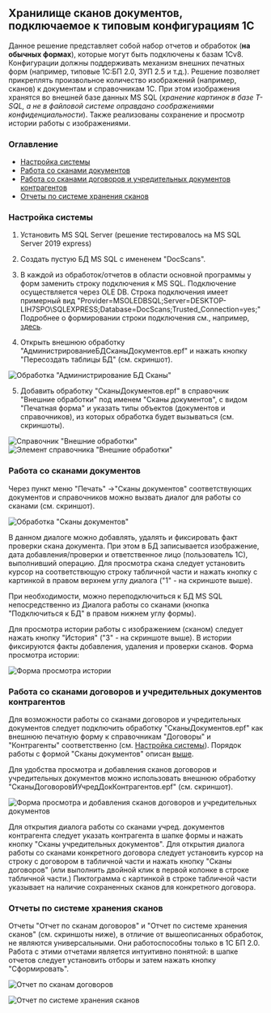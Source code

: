 ## Хранилище сканов документов, подключаемое к типовым конфигурациям 1С



Данное решение представляет собой набор отчетов и обработок (**на обычных формах**), которые могут быть подключены к базам 1Сv8. Конфигурации должны поддерживать механизм внешних печатных форм (например, типовые 1С:БП 2.0, ЗУП 2.5 и т.д.). Решение позволяет прикреплять произвольное количество изображений (например, сканов) к документам и справочникам 1С. При этом изображения хранятся во внешней базе данных MS SQL (*хранение картинок в базе T-SQL, а не в файловой системе оправдано соображениями конфиденциальности*). Также реализованы сохранение и просмотр истории работы с изображениями. 

### Оглавление
- [Настройка системы](#%D0%BD%D0%B0%D1%81%D1%82%D1%80%D0%BE%D0%B9%D0%BA%D0%B0-%D1%81%D0%B8%D1%81%D1%82%D0%B5%D0%BC%D1%8B)
- [Работа со сканами документов](#%D1%80%D0%B0%D0%B1%D0%BE%D1%82%D0%B0-%D1%81%D0%BE-%D1%81%D0%BA%D0%B0%D0%BD%D0%B0%D0%BC%D0%B8-%D0%B4%D0%BE%D0%BA%D1%83%D0%BC%D0%B5%D0%BD%D1%82%D0%BE%D0%B2)
- [Работа со сканами договоров и учредительных документов контрагентов](#%D1%80%D0%B0%D0%B1%D0%BE%D1%82%D0%B0-%D1%81%D0%BE-%D1%81%D0%BA%D0%B0%D0%BD%D0%B0%D0%BC%D0%B8-%D0%B4%D0%BE%D0%B3%D0%BE%D0%B2%D0%BE%D1%80%D0%BE%D0%B2-%D0%B8-%D1%83%D1%87%D1%80%D0%B5%D0%B4%D0%B8%D1%82%D0%B5%D0%BB%D1%8C%D0%BD%D1%8B%D1%85-%D0%B4%D0%BE%D0%BA%D1%83%D0%BC%D0%B5%D0%BD%D1%82%D0%BE%D0%B2-%D0%BA%D0%BE%D0%BD%D1%82%D1%80%D0%B0%D0%B3%D0%B5%D0%BD%D1%82%D0%BE%D0%B2)
- [Отчеты по системе хранения сканов](#%D0%BE%D1%82%D1%87%D0%B5%D1%82%D1%8B-%D0%BF%D0%BE-%D1%81%D0%B8%D1%81%D1%82%D0%B5%D0%BC%D0%B5-%D1%85%D1%80%D0%B0%D0%BD%D0%B5%D0%BD%D0%B8%D1%8F-%D1%81%D0%BA%D0%B0%D0%BD%D0%BE%D0%B2)


### Настройка системы

1. Установить MS SQL Server (решение тестировалось на MS SQL Server 2019 express)
2. Создать пустую БД MS SQL с имененем "DocScans".
3. В каждой из обработок/отчетов в области основной программы у форм заменить строку подключения к MS SQL. Подключение осуществляется через OLE DB. Строка подключения имеет примерный вид "Provider=MSOLEDBSQL;Server=DESKTOP-LIH7SPO\SQLEXPRESS;Database=DocScans;Trusted_Connection=yes;" Подробнее о формировании строки подключения см., например, [здесь](https://qastack.ru/programming/10479763/how-to-get-the-connection-string-from-a-database).

4. Открыть внешнюю обработку "АдминистрированиеБДСканыДокументов.epf" и нажать кнопку "Пересоздать таблицы БД" (см. скриншот).

![Обработка "Администрирование БД Сканы"](https://raw.githubusercontent.com/tyashin/1C-scan-storage/main/screenshots/scr1.png) 

5. Добавить обработку "СканыДокументов.epf" в справочник "Внешние обработки" под именем "Сканы документов", с видом "Печатная форма" и указать типы объектов (документов и справочников), из которых обработка будет вызываться (см. скриншоты). 

![Справочник "Внешние обработки"](https://raw.githubusercontent.com/tyashin/1C-scan-storage/main/screenshots/scr2.png) ![Элемент справочника "Внешние обработки"](https://raw.githubusercontent.com/tyashin/1C-scan-storage/main/screenshots/scr3.png)

### Работа со сканами документов

Через пункт меню "Печать" ->"Сканы документов" соответствующих документов и справочников можно вызвать диалог для работы со сканами (см. скриншот).

![Обработка "Сканы документов"](https://raw.githubusercontent.com/tyashin/1C-scan-storage/main/screenshots/scr4.png)

В данном диалоге можно добавлять, удалять и фиксировать факт проверки скана документа. При этом в БД записывается изображение, дата добавления/проверки и ответственное лицо (пользователь 1С), выполнивший операцию. Для просмотра скана следует установить курсор на соответствющую строку табличной части и нажать кнопку с картинкой в правом верхнем углу диалога ("1" - на скриншоте выше).

При необходимости, можно переподключиться к БД MS SQL непосредственно из Диалога работы со сканами (кнопка "Подключиться к БД" в правом нижнем углу формы).

Для просмотра истории работы с изображением (сканом) следует нажать кнопку "История" ("3" - на скриншоте выше). В истории фиксируются факты добавления, удаления и проверки сканов. Форма просмотра истории:

![Форма просмотра истории](https://raw.githubusercontent.com/tyashin/1C-scan-storage/main/screenshots/scr5.png)



### Работа со сканами договоров и учредительных документов контрагентов

Для возможности работы со сканами договоров и учредительных документов следует подключить обработку "СканыДокументов.epf" как внешнюю печатную форму к справочникам "Договоры" и "Контрагенты" соответственно (см. [Настройка системы](#%D0%BD%D0%B0%D1%81%D1%82%D1%80%D0%BE%D0%B9%D0%BA%D0%B0-%D1%81%D0%B8%D1%81%D1%82%D0%B5%D0%BC%D1%8B)). Порядок работы с формой "Сканы документов" описан [выше](#%D1%80%D0%B0%D0%B1%D0%BE%D1%82%D0%B0-%D1%81%D0%BE-%D1%81%D0%BA%D0%B0%D0%BD%D0%B0%D0%BC%D0%B8-%D0%B4%D0%BE%D0%BA%D1%83%D0%BC%D0%B5%D0%BD%D1%82%D0%BE%D0%B2).

Для удобства просмотра и добавления сканов договоров и учредительных документов можно использовать внешнюю обработку "СканыДоговоровИУчредДокКонтрагентов.epf" (см. скриншот).

![Форма просмотра и добавления сканов договоров и учредительных документов](https://raw.githubusercontent.com/tyashin/1C-scan-storage/main/screenshots/scr7.png)

Для открытия диалога работы со сканами учред. документов контрагента следует указать контрагента в шапке формы и нажать кнопку "Сканы учредительных документов". Для открытия диалога работы со сканами конкретного договора следует установить курсор на строку с договором в табличной части и нажать кнопку "Сканы договоров" (или выполнить двойной клик в первой колонке в строке табличной части.) Пиктограмма с картинкой в строке табличной части указывает на наличие сохраненных сканов для конкретного договора.

### Отчеты по системе хранения сканов

Отчеты "Отчет по сканам договоров" и "Отчет по системе хранения сканов" (см. скриншоты ниже), в отличие от вышеописанных обработок, не являются универсальными. Они работоспособны только в 1С БП 2.0. Работа с этими отчетами является интуитивно понятной: в шапке отчетов следует установить отборы и затем нажать кнопку "Сформировать".

![Отчет по сканам договоров](https://raw.githubusercontent.com/tyashin/1C-scan-storage/main/screenshots/scr6.png)

![Отчет по системе хранения сканов](https://raw.githubusercontent.com/tyashin/1C-scan-storage/main/screenshots/scr9.png)

